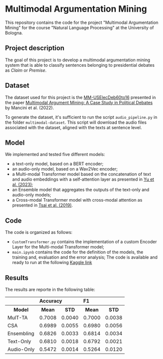 # Multimodal Argumentation Mining
This repository contains the code for the project "Multimodal Argumentation Mining" for the course "Natural Language Processing" at the University of Bologna.

## Project description
The goal of this project is to develop a multimodal argumentation mining system that is able to classify sentences belonging to presidential debates as <em>Claim</em> or <em>Premise</em>.

## Dataset
The dataset used for this project is the [MM-USElecDeb60to16](https://github.com/federicoruggeri/multimodal-am/tree/main/multimodal-dataset) presented in the paper [Multimodal Argument Mining: A Case Study in Political Debates](https://aclanthology.org/2022.argmining-1.15.pdf) by Mancini et al. (2022).

To generate the dataset, it's sufficient to run the script `audio_pipeline.py` in the folder `multimodal-dataset`. This script will download the audio files associated with the dataset, aligned with the texts at sentence level.

## Model
We implemented and tested five different models:
- a text-only model, based on a BERT encoder;
- an audio-only model, based on a Wav2Vec encoder;
- a Multi-modal Transformer model based on the concatenation of text and audio embeddings with a self-attention layer as presented in [Yu et al. (2023)](https://arxiv.org/pdf/2305.11579v2.pdf);
- an Ensemble model that aggregates the outputs of the text-only and audio-only models; 
- a Cross-modal Transformer model with cross-modal attention as presented in [Tsai et al. (2019)](https://arxiv.org/pdf/1906.00295.pdf).

## Code
The code is organized as follows:
- `CustomTransformer.py` contains the implementation of a custom Encoder Layer for the Multi-modal Transformer model;
- `main.ipynb` contains the code for the definition of the models, the training and, evaluation and the error analysis;
The code is available and ready to run at the following [Kaggle link](https://www.kaggle.com/andreazecca/multimodal-am)

## Results
The results are reporte in the following table:
<table>
  <tbody>
    <tr>
        <td colspan="1"><b></b></td>
        <td colspan="2"><b>Accuracy</b></td>
        <td colspan="2"><b>F1</b></td>
    </tr>
    <tr>
        <th colspan="1">Model</th>
        <th colspan="1">Mean</th>
        <th colspan="1">STD</th>
        <th colspan="1">Mean</th>
        <th colspan="1">STD</th>
    </tr>
    <tr>
        <td colspan="1">MulT-TA</td>
        <td colspan="1">0.7008</td>
        <td colspan="1">0.0040</td>
        <td colspan="1">0.7000</td>
        <td colspan="1">0.0038</td>
    </tr>
    <tr>
        <td colspan="1">CSA</td>
        <td colspan="1">0.6989</td>
        <td colspan="1">0.0055</td>
        <td colspan="1">0.6980</td>
        <td colspan="1">0.0056</td>
    </tr>
    <tr>
        <td colspan="1">Ensembling</td>
        <td colspan="1">0.6826</td>
        <td colspan="1">0.0033</td>
        <td colspan="1">0.6814</td>
        <td colspan="1">0.0034</td>
    </tr>
    <tr>
        <td colspan="1">Text-Only</td>
        <td colspan="1">0.6810</td>
        <td colspan="1">0.0018</td>
        <td colspan="1">0.6792</td>
        <td colspan="1">0.0021</td>
    </tr>
    <tr>
        <td colspan="1">Audio-Only</td>
        <td colspan="1">0.5472</td>
        <td colspan="1">0.0014</td>
        <td colspan="1">0.5264</td>
        <td colspan="1">0.0120</td>
    </tr>
  </tbody>
</table>